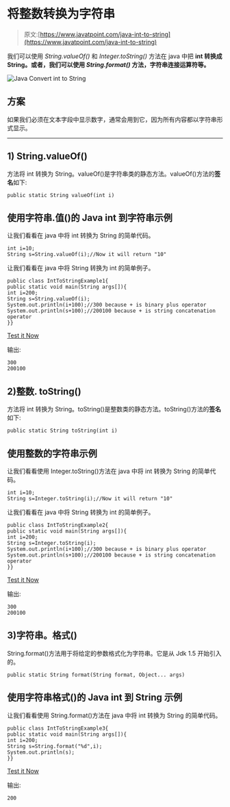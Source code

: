 # 将整数转换为字符串

> 原文:[https://www.javatpoint.com/java-int-to-string](https://www.javatpoint.com/java-int-to-string)

我们可以使用 *String.valueOf()* 和 *Integer.toString()* 方法在 java 中把 **int 转换成 String。或者，我们可以使用 *String.format()* 方法，字符串连接运算符等。**

![Java Convert int to String](../Images/a2144a228e126193a6850b4c23ef3ae9.png)

## 方案

如果我们必须在文本字段中显示数字，通常会用到它，因为所有内容都以字符串形式显示。

* * *

## 1) String.valueOf()

方法将 int 转换为 String。valueOf()是字符串类的静态方法。valueOf()方法的**签名**如下:

```
public static String valueOf(int i)

```

## 使用字符串.值()的 Java int 到字符串示例

让我们看看在 java 中将 int 转换为 String 的简单代码。

```
int i=10;
String s=String.valueOf(i);//Now it will return "10"

```

让我们看看在 java 中将 String 转换为 int 的简单例子。

```
public class IntToStringExample1{
public static void main(String args[]){
int i=200;
String s=String.valueOf(i);
System.out.println(i+100);//300 because + is binary plus operator
System.out.println(s+100);//200100 because + is string concatenation operator
}}

```

[Test it Now](https://www.javatpoint.com/opr/test.jsp?filename=IntToStringExample1)

输出:

```
300
200100

```

## 2)整数. toString()

方法将 int 转换为 String。toString()是整数类的静态方法。toString()方法的**签名**如下:

```
public static String toString(int i)

```

## 使用整数的字符串示例

让我们看看使用 Integer.toString()方法在 java 中将 int 转换为 String 的简单代码。

```
int i=10;
String s=Integer.toString(i);//Now it will return "10"

```

让我们看看在 java 中将 String 转换为 int 的简单例子。

```
public class IntToStringExample2{
public static void main(String args[]){
int i=200;
String s=Integer.toString(i);
System.out.println(i+100);//300 because + is binary plus operator
System.out.println(s+100);//200100 because + is string concatenation operator
}}

```

[Test it Now](https://www.javatpoint.com/opr/test.jsp?filename=IntToStringExample2)

输出:

```
300
200100

```

## 3)字符串。格式()

String.format()方法用于将给定的参数格式化为字符串。它是从 Jdk 1.5 开始引入的。

```
public static String format(String format, Object... args)

```

## 使用字符串格式()的 Java int 到 String 示例

让我们看看使用 String.format()方法在 java 中将 int 转换为 String 的简单代码。

```
public class IntToStringExample3{
public static void main(String args[]){
int i=200;
String s=String.format("%d",i);
System.out.println(s);
}}

```

[Test it Now](https://www.javatpoint.com/opr/test.jsp?filename=IntToStringExample3)

输出:

```
200

```
